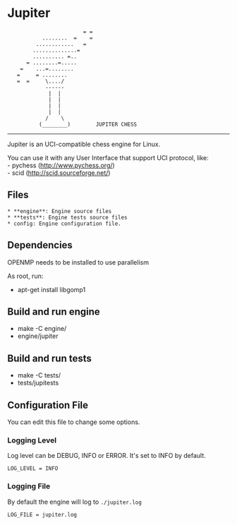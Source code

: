 # Jupiter

                            = =
               ........  =    =
             ............   =
            ..............=
            .......... =..
          = ........=.....
        =    ...=........
       =     = ........
       =  =     \..../
                ------
                 |  |
                 |  |
                 |  |
                 |  |
                /    \
              (________)        JUPITER CHESS
   ----------------------------------------------
   
Jupiter is an UCI-compatible chess engine for Linux.

You can use it with any User Interface that support UCI protocol, like:   
    - pychess (http://www.pychess.org/)     
    - scid    (http://scid.sourceforge.net/) 

## Files
    * **engine**: Engine source files
    * **tests**: Engine tests source files
    * config: Engine configuration file.    

## Dependencies
OPENMP needs to be installed to use parallelism

As root, run:
* apt-get install libgomp1

## Build and run engine

* make -C engine/
* engine/jupiter

## Build and run tests

* make -C tests/
* tests/jupitests

## Configuration File
You can edit this file to change some options.

### Logging Level
Log level can be DEBUG, INFO or ERROR. It's set to INFO by default.

`LOG_LEVEL = INFO`

### Logging File
By default the engine will log to `./jupiter.log`

`LOG_FILE = jupiter.log`

